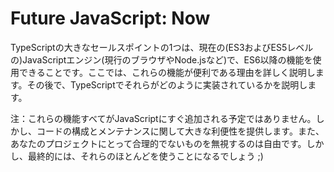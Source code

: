 # Future JavaScript: Now
TypeScriptの大きなセールスポイントの1つは、現在の(ES3およびES5レベルの)JavaScriptエンジン(現行のブラウザやNode.jsなど)で、ES6以降の機能を使用できることです。ここでは、これらの機能が便利である理由を詳しく説明します。その後で、TypeScriptでそれらがどのように実装されているかを説明します。

注：これらの機能すべてがJavaScriptにすぐ追加される予定ではありません。しかし、コードの構成とメンテナンスに関して大きな利便性を提供します。また、あなたのプロジェクトにとって合理的でないものを無視するのは自由です。しかし、最終的には、それらのほとんどを使うことになるでしょう ;)
